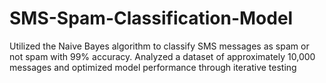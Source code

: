 # SMS-Spam-Classification-Model
Utilized the Naive Bayes algorithm to classify SMS messages as spam or not spam with 99% accuracy. Analyzed a dataset of approximately 10,000 messages and optimized model performance through iterative testing
